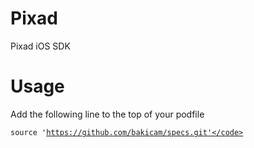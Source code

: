 # Pixad
Pixad iOS SDK

# Usage
Add the following line to the top of your podfile

<code>source 'https://github.com/bakicam/specs.git'</code>
